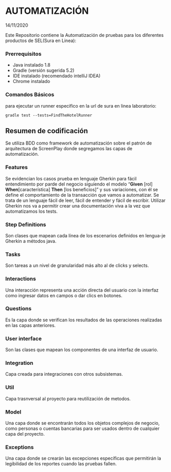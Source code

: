 # AUTOMATIZACIÓN 
14/11/2020

Este Repositorio contiene la Automatización de pruebas para los diferentes productos de SEL(Sura en Linea):

### Prerrequisitos
* Java instalado 1.8
* Gradle  (versión sugerida 5.2)
* IDE instalado (recomendado intelliJ IDEA)
* Chrome instalado

### Comandos Básicos

para ejecutar un runner especifico en la url de sura en linea laboratorio:

 `gradle test --tests=FindTheHotelRunner`


## **Resumen de codificación**
Se utiliza BDD como framework de automatización sobre el patrón de arquitectura de ScreenPlay donde segregamos las capas de automatización.

### Features
Se evidencian los casos prueba en lenguaje Gherkin para fácil entendimiento por parde del negocio siguiendo el modelo “**Given** [rol] **When**[característica] **Then** [los beneficios]” y sus variaciones, 
con él se define el comportamiento de la transacción que vamos a automatizar. Se trata de un lenguaje fácil de leer, fácil de entender y fácil de escribir. 
Utilizar Gherkin nos va a permitir crear una documentación viva a la vez que automatizamos los tests.

### Step Definitions
Son clases que mapean cada línea de los escenarios definidos en lengua-je Gherkin a métodos java.

### Tasks
Son tareas a un nivel de granularidad más alto al de clicks y selects.

### Interactions
Una interacción representa una acción directa del usuario con la interfaz como ingresar datos en campos o dar clics en botones.

### Questions
Es la capa donde se verifican los resultados de las operaciones realizadas en las capas anteriores.

### User interface
Son las clases que mapean los componentes de una interfaz de usuario.

### Integration
Capa creada para integraciones con otros subsistemas.

### Util
Capa trasnversal al proyecto para reutilización de metodos.

### Model
Una capa donde se encontrarán todos los objetos complejos de negocio, como personas o cuentas bancarias para ser usados dentro de cualquier capa del proyecto.

### Exceptions
Una capa donde se crearán las excepciones específicas que permitirán la legibilidad de los reportes cuando las pruebas fallen.

